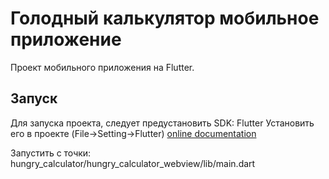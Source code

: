 # Голодный калькулятор мобильное приложение

Проект мобильного приложения на Flutter.

## Запуск

Для запуска проекта, следует предустановить SDK: Flutter
Установить его в проекте (File->Setting->Flutter)
[online documentation](https://docs.flutter.dev/)

Запустить с точки: hungry_calculator/hungry_calculator_webview/lib/main.dart

